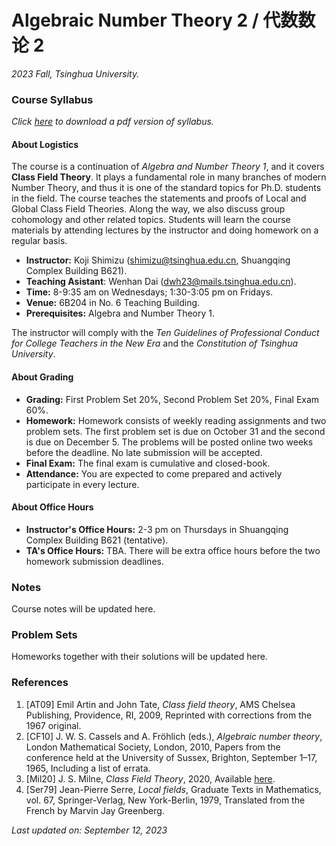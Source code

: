 # Algebraic Number Theory 2 / 代数数论 2

_2023 Fall, Tsinghua University._

### Course Syllabus

_Click [here](./syllabus.pdf) to download a pdf version of syllabus._

#### About Logistics

The course is a continuation of _Algebra and Number Theory 1_, and it covers **Class Field Theory**. It plays a fundamental role in many branches of modern Number Theory, and thus it is one of the standard topics for Ph.D. students in the field. The course teaches the statements and proofs of Local and Global Class Field Theories. Along the way, we also discuss group cohomology and other related topics. Students will learn the course materials by attending lectures by the instructor and doing homework on a regular basis.

- **Instructor:** Koji Shimizu (shimizu@tsinghua.edu.cn, Shuangqing Complex Building B621).
- **Teaching Asistant**: Wenhan Dai (dwh23@mails.tsinghua.edu.cn).
- **Time:** 8-9:35 am on Wednesdays; 1:30-3:05 pm on Fridays.
- **Venue:** 6B204 in No. 6 Teaching Building.
- **Prerequisites:** Algebra and Number Theory 1.

The instructor will comply with the _Ten Guidelines of Professional Conduct for College Teachers in the New Era_ and the _Constitution of Tsinghua University_.

#### About Grading

- **Grading:** First Problem Set 20%, Second Problem Set 20%, Final Exam 60%. 
- **Homework:** Homework consists of weekly reading assignments and two problem sets. The first problem set is due on October 31 and the second is due on December 5. The problems will be posted online two weeks before the deadline. No late submission will be accepted.
- **Final Exam:** The final exam is cumulative and closed-book.
- **Attendance:** You are expected to come prepared and actively participate in every lecture.

#### About Office Hours

- **Instructor's Office Hours:** 2-3 pm on Thursdays in Shuangqing Complex Building B621 (tentative).
- **TA's Office Hours:** TBA. There will be extra office hours before the two homework submission deadlines.

### Notes

Course notes will be updated here.

### Problem Sets

Homeworks together with their solutions will be updated here.


### References

1. [AT09] Emil Artin and John Tate, _Class field theory_, AMS Chelsea Publishing, Providence, RI, 2009, Reprinted with corrections from the 1967 original.
2. [CF10] J. W. S. Cassels and A. Fröhlich (eds.), _Algebraic number theory_, London Mathematical Society, London, 2010, Papers from the conference held at the University of Sussex, Brighton, September 1–17, 1965, Including a list of errata.
3. [Mil20] J. S. Milne, _Class Field Theory_, 2020, Available [here](https://www.jmilne.org/math/CourseNotes/cft.html).
4. [Ser79] Jean-Pierre Serre, _Local fields_, Graduate Texts in Mathematics, vol. 67, Springer-Verlag, New York-Berlin, 1979, Translated from the French by Marvin Jay Greenberg.




_Last updated on: September 12, 2023_